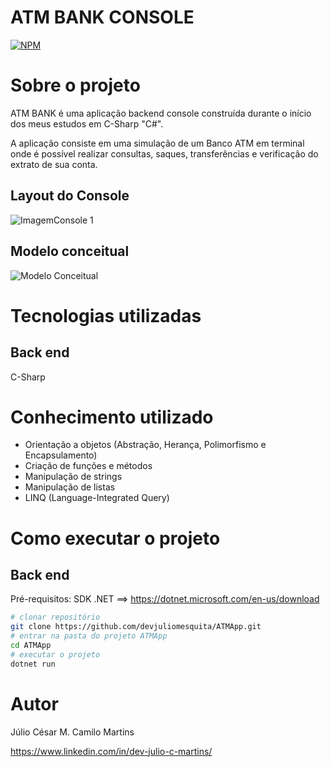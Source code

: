 # ATM BANK CONSOLE
[![NPM](https://img.shields.io/npm/l/react)](https://github.com/devjuliomesquita/ATMApp/blob/master/LICENSE.txt) 

# Sobre o projeto


ATM BANK é uma aplicação backend console construída durante o início dos meus estudos em C-Sharp "C#".

A aplicação consiste em uma simulação de um Banco ATM em terminal onde é possível realizar consultas, saques, transferências e verificação do extrato de sua conta. 

## Layout do Console
![ImagemConsole 1]()

## Modelo conceitual
![Modelo Conceitual]()

# Tecnologias utilizadas
## Back end
C-Sharp

# Conhecimento utilizado
- Orientação a objetos (Abstração, Herança, Polimorfismo e Encapsulamento)
- Criação de funções e métodos
- Manipulação de strings
- Manipulação de listas
- LINQ (Language-Integrated Query)

# Como executar o projeto

## Back end
Pré-requisitos: SDK .NET ==> https://dotnet.microsoft.com/en-us/download

```bash
# clonar repositório
git clone https://github.com/devjuliomesquita/ATMApp.git
# entrar na pasta do projeto ATMApp
cd ATMApp
# executar o projeto
dotnet run
```

# Autor

Júlio César M. Camilo Martins

https://www.linkedin.com/in/dev-julio-c-martins/
